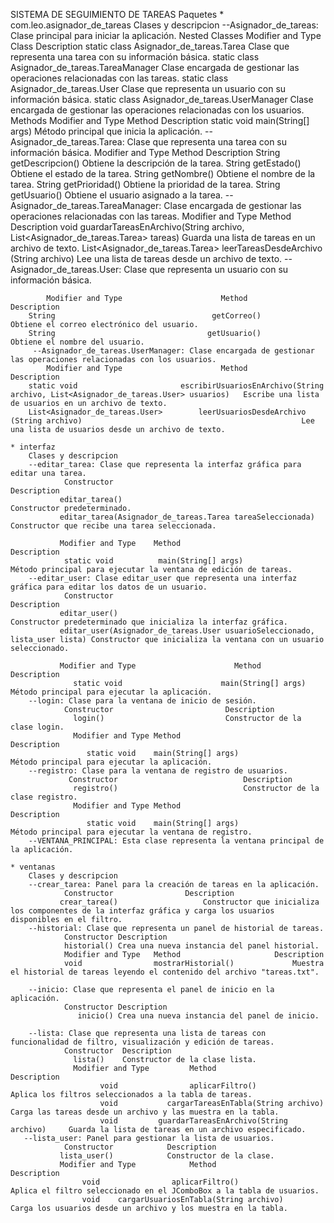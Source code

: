 SISTEMA DE SEGUIMIENTO DE TAREAS
Paquetes
    * com.leo.asignador_de_tareas
         Clases y descripcion
         --Asignador_de_tareas: Clase principal para iniciar la aplicación.
             Nested Classes
                 Modifier and Type	          Class	                                        Description
                   static class 	Asignador_de_tareas.Tarea	        Clase que representa una tarea con su información básica.
                   static class 	Asignador_de_tareas.TareaManager	Clase encargada de gestionar las operaciones relacionadas con las tareas.
                   static class 	Asignador_de_tareas.User	        Clase que representa un usuario con su información básica.
                   static class 	Asignador_de_tareas.UserManager	        Clase encargada de gestionar las operaciones relacionadas con los usuarios.
             Methods
             Modifier and Type	            Method	                 Description
                 static void	     main​(String[] args)	Método principal que inicia la aplicación.
         --Asignador_de_tareas.Tarea: Clase que representa una tarea con su información básica.
             Modifier and Type	               Method	                 Description
        String	                          getDescripcion()	Obtiene la descripción de la tarea.
        String	                          getEstado()	        Obtiene el estado de la tarea.
        String	                          getNombre()	        Obtiene el nombre de la tarea.
        String	                          getPrioridad()	Obtiene la prioridad de la tarea.
        String	                          getUsuario()	        Obtiene el usuario asignado a la tarea.
         --Asignador_de_tareas.TareaManager: Clase encargada de gestionar las operaciones relacionadas con las tareas.
            Modifier and Type	                   Method	                                                                                         Description
        void	                                  guardarTareasEnArchivo​(String archivo, List<Asignador_de_tareas.Tarea> tareas)	Guarda una lista de tareas en un archivo de texto.
        List<Asignador_de_tareas.Tarea>	          leerTareasDesdeArchivo​(String archivo)	                                        Lee una lista de tareas desde un archivo de texto.
         --Asignador_de_tareas.User: Clase que representa un usuario con su información básica.
         
            Modifier and Type	                   Method	                                                            Description
        String	                                 getCorreo()	                                             Obtiene el correo electrónico del usuario.
        String	                                getUsuario()	                                             Obtiene el nombre del usuario.
         --Asignador_de_tareas.UserManager: Clase encargada de gestionar las operaciones relacionadas con los usuarios.
            Modifier and Type	                   Method	                                                                                        Description
        static void	                      escribirUsuariosEnArchivo​(String archivo, List<Asignador_de_tareas.User> usuarios)	Escribe una lista de usuarios en un archivo de texto.
        List<Asignador_de_tareas.User>	      leerUsuariosDesdeArchivo​(String archivo)	                                                Lee una lista de usuarios desde un archivo de texto.

    * interfaz	 
        Clases y descripcion
        --editar_tarea: Clase que representa la interfaz gráfica para editar una tarea.
                Constructor	                                                             Description
               editar_tarea()	                                                     Constructor predeterminado.
               editar_tarea​(Asignador_de_tareas.Tarea tareaSeleccionada)	     Constructor que recibe una tarea seleccionada.
               
               Modifier and Type	Method	                                             Description
                static void	         main​(String[] args)	                     Método principal para ejecutar la ventana de edición de tareas.
        --editar_user: Clase editar_user que representa una interfaz gráfica para editar los datos de un usuario.
                Constructor	                                                                Description
               editar_user()	                                                                Constructor predeterminado que inicializa la interfaz gráfica.
               editar_user​(Asignador_de_tareas.User usuarioSeleccionado, lista_user lista)	Constructor que inicializa la ventana con un usuario seleccionado.

               Modifier and Type	                  Method	                        Description
                  static void	                   main​(String[] args)	                        Método principal para ejecutar la aplicación.
        --login: Clase para la ventana de inicio de sesión.
                Constructor	                        Description
                  login()	                        Constructor de la clase login.
                  Modifier and Type	Method	                                            Description
                     static void	main​(String[] args)	                            Método principal para ejecutar la aplicación.
        --registro: Clase para la ventana de registro de usuarios.
                 Constructor	                        Description
                  registro()	                        Constructor de la clase registro.
                  Modifier and Type	Method	                            Description
                     static void	main​(String[] args)	            Método principal para ejecutar la ventana de registro.
        --VENTANA_PRINCIPAL: Esta clase representa la ventana principal de la aplicación.
        
    * ventanas
        Clases y descripcion
        --crear_tarea: Panel para la creación de tareas en la aplicación.
                Constructor	               Description
               crear_tarea()	               Constructor que inicializa los componentes de la interfaz gráfica y carga los usuarios disponibles en el filtro.
        --historial: Clase que representa un panel de historial de tareas.
                Constructor	Description
                historial()	Crea una nueva instancia del panel historial.
                Modifier and Type	Method	                   Description
                void	            mostrarHistorial()	           Muestra el historial de tareas leyendo el contenido del archivo "tareas.txt".

        --inicio: Clase que representa el panel de inicio en la aplicación.
                Constructor	Description
                   inicio()	Crea una nueva instancia del panel de inicio.

        --lista: Clase que representa una lista de tareas con funcionalidad de filtro, visualización y edición de tareas.
                Constructor	 Description
                  lista()	 Constructor de la clase lista.
                  Modifier and Type	        Method	                         Description
                        void	            aplicarFiltro()	                 Aplica los filtros seleccionados a la tabla de tareas.
                        void	       cargarTareasEnTabla​(String archivo)	 Carga las tareas desde un archivo y las muestra en la tabla.
                        void	     guardarTareasEnArchivo​(String archivo)	 Guarda la lista de tareas en un archivo especificado.
       --lista_user: Panel para gestionar la lista de usuarios.
                Constructor	           Description
               lista_user()	           Constructor de la clase.
               Modifier and Type	        Method	                        Description
                    void	            aplicarFiltro()	                Aplica el filtro seleccionado en el JComboBox a la tabla de usuarios.
                    void	cargarUsuariosEnTabla​(String archivo)	        Carga los usuarios desde un archivo y los muestra en la tabla.
